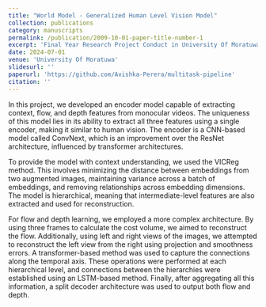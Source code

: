 ```yaml
---
title: "World Model - Generalized Human Level Vision Model"
collection: publications
category: manuscripts
permalink: /publication/2009-10-01-paper-title-number-1
excerpt: 'Final Year Research Project Conduct in University Of Moratuwa'
date: 2024-07-01
venue: 'University Of Moratuwa'
slidesurl: ''
paperurl: 'https://github.com/Avishka-Perera/multitask-pipeline'
citation: ''
---
```



In this project, we developed an encoder model capable of extracting context, flow, and depth features from monocular videos. The uniqueness of this model lies in its ability to extract all three features using a single encoder, making it similar to human vision. The encoder is a CNN-based model called ConvNext, which is an improvement over the ResNet architecture, influenced by transformer architectures.

To provide the model with context understanding, we used the VICReg method. This involves minimizing the distance between embeddings from two augmented images, maintaining variance across a batch of embeddings, and removing relationships across embedding dimensions. The model is hierarchical, meaning that intermediate-level features are also extracted and used for reconstruction.

For flow and depth learning, we employed a more complex architecture. By using three frames to calculate the cost volume, we aimed to reconstruct the flow. Additionally, using left and right views of the images, we attempted to reconstruct the left view from the right using projection and smoothness errors. A transformer-based method was used to capture the connections along the temporal axis. These operations were performed at each hierarchical level, and connections between the hierarchies were established using an LSTM-based method. Finally, after aggregating all this information, a split decoder architecture was used to output both flow and depth.
